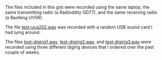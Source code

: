 The files included in this gist were recorded using the same laptop, the same transmitting radio (a Radioddity GD77), and the same receiving radio (a Baofeng UV5R).

The file [test-uca202.wav](test-uca202.wav) was recorded with a random USB sound card I had lying around.

The files [test-digirig1.wav](test-digirig1.wav), [test-digirig2.wav](test-digirig2.wav), and [test-digirig3.wav](test-digirig3.wav) were recorded using three different digirig devices that I ordered over the past couple of weeks.


